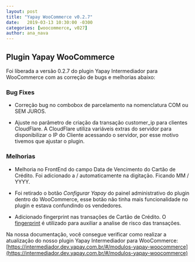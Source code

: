 ```yaml
---
layout: post
title: "Yapay WooCommerce v0.2.7"
date:   2019-03-13 10:30:00 -0300
categories: [woocommerce, v027]
author: ana_nava
---
```


## Plugin Yapay WooCommerce

Foi liberada a versão 0.2.7 do plugin Yapay Intermediador para WooCommerce com as correção de bugs e melhorias abaixo:
<!-- more -->


### **Bug Fixes**

* Correção bug no combobox de parcelamento na nomenclatura COM ou SEM JUROS.

* Ajuste no parâmetro de criação da transação customer_ip para clientes CloudFlare. A CloudFlare utiliza variáveis extras do servidor para disponibilizar o IP do Cliente acessando o servidor, por esse motivo tivemos que ajustar o plugin.


### **Melhorias**

* Melhoria no FrontEnd do campo Data de Vencimento do Cartão de Crédito. Foi adicionado a / automaticamente na digitação. Ficando MM / YYYY.


* Foi retirado o botão _Configurar Yapay_ do painel administrativo do plugin dentro do WooCommerce, esse botão não tinha mais funcionalidade no plugin e estava confundindo os vendedores.

* Adicionado fingerprint nas transações de Cartão de Crédito. O [fingerprint](https://intermediador.dev.yapay.com.br/#/transacao-fingerprint) é utilizado para auxiliar a analise de risco das transações.




Na nossa documentação, você consegue verificar como realizar a atualização do nosso plugin Yapay Intermediador para WooCommerce: [https://intermediador.dev.yapay.com.br/#/modulos-yapay-woocommerce](https://intermediador.dev.yapay.com.br/#/modulos-yapay-woocommerce)
